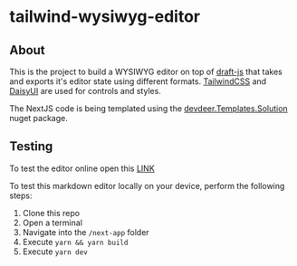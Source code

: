 # tailwind-wysiwyg-editor

## About

This is the project to build a WYSIWYG editor on top of [draft-js](https://github.com/facebook/draft-js) that takes and exports it's editor state using different formats. [TailwindCSS](https://github.com/tailwindlabs/tailwindcss) and [DaisyUI](https://github.com/saadeghi/daisyui) are used for controls and styles.

The NextJS code is being templated using the [devdeer.Templates.Solution](https://www.nuget.org/packages/devdeer.Templates.Solution) nuget package.

## Testing

To test the editor online open this [LINK](https://editor-v2.robin-thoene.com/)

To test this markdown editor locally on your device, perform the following steps:

1. Clone this repo
2. Open a terminal
3. Navigate into the `/next-app` folder
4. Execute `yarn && yarn build`
5. Execute `yarn dev`
